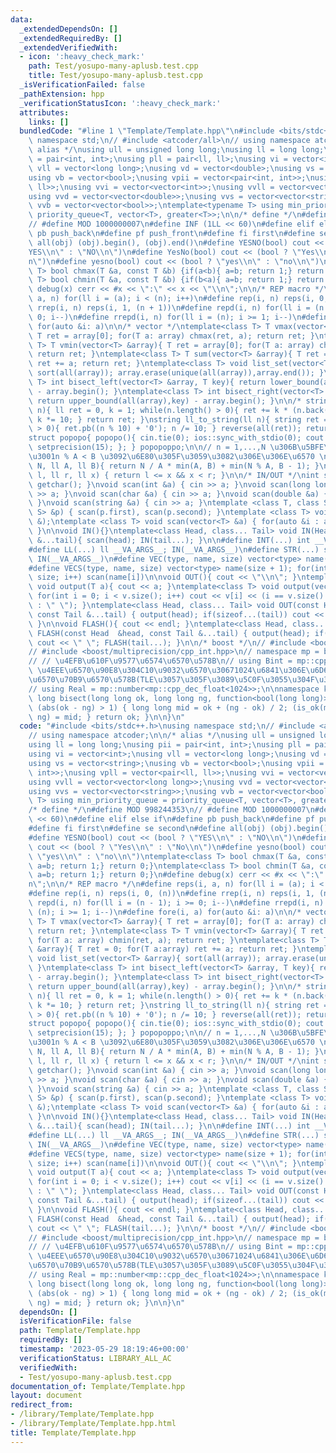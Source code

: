 ```yaml
---
data:
  _extendedDependsOn: []
  _extendedRequiredBy: []
  _extendedVerifiedWith:
  - icon: ':heavy_check_mark:'
    path: Test/yosupo-many-aplusb.test.cpp
    title: Test/yosupo-many-aplusb.test.cpp
  _isVerificationFailed: false
  _pathExtension: hpp
  _verificationStatusIcon: ':heavy_check_mark:'
  attributes:
    links: []
  bundledCode: "#line 1 \"Template/Template.hpp\"\n#include <bits/stdc++.h>\nusing\
    \ namespace std;\n// #include <atcoder/all>\n// using namespace atcoder;\n\n/*\
    \ alias */\nusing ull = unsigned long long;\nusing ll = long long;\nusing pii\
    \ = pair<int, int>;\nusing pll = pair<ll, ll>;\nusing vi = vector<int>;\nusing\
    \ vll = vector<long long>;\nusing vd = vector<double>;\nusing vs = vector<string>;\n\
    using vb = vector<bool>;\nusing vpii = vector<pair<int, int>>;\nusing vpll = vector<pair<ll,\
    \ ll>>;\nusing vvi = vector<vector<int>>;\nusing vvll = vector<vector<long long>>;\n\
    using vvd = vector<vector<double>>;\nusing vvs = vector<vector<string>>;\nusing\
    \ vvb = vector<vector<bool>>;\ntemplate<typename T> using min_priority_queue =\
    \ priority_queue<T, vector<T>, greater<T>>;\n\n/* define */\n#define MOD 998244353\n\
    // #define MOD 1000000007\n#define INF (1LL << 60)\n#define elif else if\n#define\
    \ pb push_back\n#define pf push_front\n#define fi first\n#define se second\n#define\
    \ all(obj) (obj).begin(), (obj).end()\n#define YESNO(bool) cout << (bool ? \"\
    YES\\n\" : \"NO\\n\")\n#define YesNo(bool) cout << (bool ? \"Yes\\n\" : \"No\\\
    n\")\n#define yesno(bool) cout << (bool ? \"yes\\n\" : \"no\\n\")\ntemplate<class\
    \ T> bool chmax(T &a, const T &b) {if(a<b){ a=b; return 1;} return 0;}\ntemplate<class\
    \ T> bool chmin(T &a, const T &b) {if(b<a){ a=b; return 1;} return 0;}\n#define\
    \ debug(x) cerr << #x << \":\" << x << \"\\n\";\n\n/* REP macro */\n#define reps(i,\
    \ a, n) for(ll i = (a); i < (n); i++)\n#define rep(i, n) reps(i, 0, (n))\n#define\
    \ rrep(i, n) reps(i, 1, (n + 1))\n#define repd(i, n) for(ll i = (n - 1); i >=\
    \ 0; i--)\n#define rrepd(i, n) for(ll i = (n); i >= 1; i--)\n#define fore(i, a)\
    \ for(auto &i: a)\n\n/* vector */\ntemplate<class T> T vmax(vector<T> &array){\
    \ T ret = array[0]; for(T a: array) chmax(ret, a); return ret; }\ntemplate<class\
    \ T> T vmin(vector<T> &array){ T ret = array[0]; for(T a: array) chmin(ret, a);\
    \ return ret; }\ntemplate<class T> T sum(vector<T> &array){ T ret = 0; for(T a:array)\
    \ ret += a; return ret; }\ntemplate<class T> void list_set(vector<T> &array){\
    \ sort(all(array)); array.erase(unique(all(array)),array.end()); }\ntemplate<class\
    \ T> int bisect_left(vector<T> &array, T key){ return lower_bound(all(array),key)\
    \ - array.begin(); }\ntemplate<class T> int bisect_right(vector<T> &array, T key){\
    \ return upper_bound(all(array),key) - array.begin(); }\n\n/* string */\nll string_to_ll(string\
    \ n){ ll ret = 0, k = 1; while(n.length() > 0){ ret += k * (n.back() - '0'); n.pop_back();\
    \ k *= 10; } return ret; }\nstring ll_to_string(ll n){ string ret = \"\"; while(n\
    \ > 0){ ret.pb((n % 10) + '0'); n /= 10; } reverse(all(ret)); return ret; }\n\n\
    struct popopo{ popopo(){ cin.tie(0); ios::sync_with_stdio(0); cout << fixed <<\
    \ setprecision(15); }; } popopoppo;\n\n// n = 1,...,N \u306B\u5BFE\u3057\u3066\
    \u3001n % A < B \u3092\u6E80\u305F\u3059\u3082\u306E\u306E\u6570 \nll Count_of_n_mod_A_less_than_B(ll\
    \ N, ll A, ll B){ return N / A * min(A, B) + min(N % A, B - 1); }\n\nbool include(ll\
    \ l, ll r, ll x) { return l <= x && x < r; }\n\n/* IN/OUT */\nint scan() { return\
    \ getchar(); }\nvoid scan(int &a) { cin >> a; }\nvoid scan(long long &a) { cin\
    \ >> a; }\nvoid scan(char &a) { cin >> a; }\nvoid scan(double &a) { cin >> a;\
    \ }\nvoid scan(string &a) { cin >> a; }\ntemplate <class T, class S> void scan(pair<T,\
    \ S> &p) { scan(p.first), scan(p.second); }\ntemplate <class T> void scan(vector<T>\
    \ &);\ntemplate <class T> void scan(vector<T> &a) { for(auto &i : a) scan(i);\
    \ }\n\nvoid IN(){}\ntemplate<class Head, class... Tail> void IN(Head& head, Tail\
    \ &...tail){ scan(head); IN(tail...); }\n\n#define INT(...) int __VA_ARGS__; IN(__VA_ARGS__)\n\
    #define LL(...) ll __VA_ARGS__; IN(__VA_ARGS__)\n#define STR(...) string __VA_ARGS__;\
    \ IN(__VA_ARGS__)\n#define VEC(type, name, size) vector<type> name(size); IN(name)\n\
    #define VECS(type, name, size) vector<type> name(size + 1); for(int i = 1; i <=\
    \ size; i++) scan(name[i])\n\nvoid OUT(){ cout << \"\\n\"; }\ntemplate<class T>\
    \ void output(T a){ cout << a; }\ntemplate<class T> void output(vector<T> v){\
    \ for(int i = 0; i < v.size(); i++) cout << v[i] << (i == v.size() - 1 ? \"\"\
    \ : \" \"); }\ntemplate<class Head, class... Tail> void OUT(const Head &head,\
    \ const Tail &...tail) { output(head); if(sizeof...(tail)) cout << \" \"; OUT(tail...);\
    \ }\n\nvoid FLASH(){ cout << endl; }\ntemplate<class Head, class... Tail> void\
    \ FLASH(const Head  &head, const Tail &...tail) { output(head); if(sizeof...(tail))\
    \ cout << \" \"; FLASH(tail...); }\n\n/* boost */\n// #include <boost/multiprecision/cpp_dec_float.hpp>\n\
    // #include <boost/multiprecision/cpp_int.hpp>\n// namespace mp = boost::multiprecision;\n\
    // // \u4EFB\u610F\u9577\u6574\u6570\u578B\n// using Bint = mp::cpp_int;\n// //\
    \ \u4EEE\u6570\u90E8\u304C10\u9032\u6570\u30671024\u6841\u306E\u6D6E\u52D5\u5C0F\
    \u6570\u70B9\u6570\u578B(TLE\u3057\u305F\u3089\u5C0F\u3055\u304F\u3059\u308B)\n\
    // using Real = mp::number<mp::cpp_dec_float<1024>>;\n\nnamespace kyo {\n\nlong\
    \ long bisect(long long ok, long long ng, function<bool(long long)> is_ok) { while\
    \ (abs(ok - ng) > 1) { long long mid = ok + (ng - ok) / 2; (is_ok(mid) ? ok :\
    \ ng) = mid; } return ok; }\n\n}\n"
  code: "#include <bits/stdc++.h>\nusing namespace std;\n// #include <atcoder/all>\n\
    // using namespace atcoder;\n\n/* alias */\nusing ull = unsigned long long;\n\
    using ll = long long;\nusing pii = pair<int, int>;\nusing pll = pair<ll, ll>;\n\
    using vi = vector<int>;\nusing vll = vector<long long>;\nusing vd = vector<double>;\n\
    using vs = vector<string>;\nusing vb = vector<bool>;\nusing vpii = vector<pair<int,\
    \ int>>;\nusing vpll = vector<pair<ll, ll>>;\nusing vvi = vector<vector<int>>;\n\
    using vvll = vector<vector<long long>>;\nusing vvd = vector<vector<double>>;\n\
    using vvs = vector<vector<string>>;\nusing vvb = vector<vector<bool>>;\ntemplate<typename\
    \ T> using min_priority_queue = priority_queue<T, vector<T>, greater<T>>;\n\n\
    /* define */\n#define MOD 998244353\n// #define MOD 1000000007\n#define INF (1LL\
    \ << 60)\n#define elif else if\n#define pb push_back\n#define pf push_front\n\
    #define fi first\n#define se second\n#define all(obj) (obj).begin(), (obj).end()\n\
    #define YESNO(bool) cout << (bool ? \"YES\\n\" : \"NO\\n\")\n#define YesNo(bool)\
    \ cout << (bool ? \"Yes\\n\" : \"No\\n\")\n#define yesno(bool) cout << (bool ?\
    \ \"yes\\n\" : \"no\\n\")\ntemplate<class T> bool chmax(T &a, const T &b) {if(a<b){\
    \ a=b; return 1;} return 0;}\ntemplate<class T> bool chmin(T &a, const T &b) {if(b<a){\
    \ a=b; return 1;} return 0;}\n#define debug(x) cerr << #x << \":\" << x << \"\\\
    n\";\n\n/* REP macro */\n#define reps(i, a, n) for(ll i = (a); i < (n); i++)\n\
    #define rep(i, n) reps(i, 0, (n))\n#define rrep(i, n) reps(i, 1, (n + 1))\n#define\
    \ repd(i, n) for(ll i = (n - 1); i >= 0; i--)\n#define rrepd(i, n) for(ll i =\
    \ (n); i >= 1; i--)\n#define fore(i, a) for(auto &i: a)\n\n/* vector */\ntemplate<class\
    \ T> T vmax(vector<T> &array){ T ret = array[0]; for(T a: array) chmax(ret, a);\
    \ return ret; }\ntemplate<class T> T vmin(vector<T> &array){ T ret = array[0];\
    \ for(T a: array) chmin(ret, a); return ret; }\ntemplate<class T> T sum(vector<T>\
    \ &array){ T ret = 0; for(T a:array) ret += a; return ret; }\ntemplate<class T>\
    \ void list_set(vector<T> &array){ sort(all(array)); array.erase(unique(all(array)),array.end());\
    \ }\ntemplate<class T> int bisect_left(vector<T> &array, T key){ return lower_bound(all(array),key)\
    \ - array.begin(); }\ntemplate<class T> int bisect_right(vector<T> &array, T key){\
    \ return upper_bound(all(array),key) - array.begin(); }\n\n/* string */\nll string_to_ll(string\
    \ n){ ll ret = 0, k = 1; while(n.length() > 0){ ret += k * (n.back() - '0'); n.pop_back();\
    \ k *= 10; } return ret; }\nstring ll_to_string(ll n){ string ret = \"\"; while(n\
    \ > 0){ ret.pb((n % 10) + '0'); n /= 10; } reverse(all(ret)); return ret; }\n\n\
    struct popopo{ popopo(){ cin.tie(0); ios::sync_with_stdio(0); cout << fixed <<\
    \ setprecision(15); }; } popopoppo;\n\n// n = 1,...,N \u306B\u5BFE\u3057\u3066\
    \u3001n % A < B \u3092\u6E80\u305F\u3059\u3082\u306E\u306E\u6570 \nll Count_of_n_mod_A_less_than_B(ll\
    \ N, ll A, ll B){ return N / A * min(A, B) + min(N % A, B - 1); }\n\nbool include(ll\
    \ l, ll r, ll x) { return l <= x && x < r; }\n\n/* IN/OUT */\nint scan() { return\
    \ getchar(); }\nvoid scan(int &a) { cin >> a; }\nvoid scan(long long &a) { cin\
    \ >> a; }\nvoid scan(char &a) { cin >> a; }\nvoid scan(double &a) { cin >> a;\
    \ }\nvoid scan(string &a) { cin >> a; }\ntemplate <class T, class S> void scan(pair<T,\
    \ S> &p) { scan(p.first), scan(p.second); }\ntemplate <class T> void scan(vector<T>\
    \ &);\ntemplate <class T> void scan(vector<T> &a) { for(auto &i : a) scan(i);\
    \ }\n\nvoid IN(){}\ntemplate<class Head, class... Tail> void IN(Head& head, Tail\
    \ &...tail){ scan(head); IN(tail...); }\n\n#define INT(...) int __VA_ARGS__; IN(__VA_ARGS__)\n\
    #define LL(...) ll __VA_ARGS__; IN(__VA_ARGS__)\n#define STR(...) string __VA_ARGS__;\
    \ IN(__VA_ARGS__)\n#define VEC(type, name, size) vector<type> name(size); IN(name)\n\
    #define VECS(type, name, size) vector<type> name(size + 1); for(int i = 1; i <=\
    \ size; i++) scan(name[i])\n\nvoid OUT(){ cout << \"\\n\"; }\ntemplate<class T>\
    \ void output(T a){ cout << a; }\ntemplate<class T> void output(vector<T> v){\
    \ for(int i = 0; i < v.size(); i++) cout << v[i] << (i == v.size() - 1 ? \"\"\
    \ : \" \"); }\ntemplate<class Head, class... Tail> void OUT(const Head &head,\
    \ const Tail &...tail) { output(head); if(sizeof...(tail)) cout << \" \"; OUT(tail...);\
    \ }\n\nvoid FLASH(){ cout << endl; }\ntemplate<class Head, class... Tail> void\
    \ FLASH(const Head  &head, const Tail &...tail) { output(head); if(sizeof...(tail))\
    \ cout << \" \"; FLASH(tail...); }\n\n/* boost */\n// #include <boost/multiprecision/cpp_dec_float.hpp>\n\
    // #include <boost/multiprecision/cpp_int.hpp>\n// namespace mp = boost::multiprecision;\n\
    // // \u4EFB\u610F\u9577\u6574\u6570\u578B\n// using Bint = mp::cpp_int;\n// //\
    \ \u4EEE\u6570\u90E8\u304C10\u9032\u6570\u30671024\u6841\u306E\u6D6E\u52D5\u5C0F\
    \u6570\u70B9\u6570\u578B(TLE\u3057\u305F\u3089\u5C0F\u3055\u304F\u3059\u308B)\n\
    // using Real = mp::number<mp::cpp_dec_float<1024>>;\n\nnamespace kyo {\n\nlong\
    \ long bisect(long long ok, long long ng, function<bool(long long)> is_ok) { while\
    \ (abs(ok - ng) > 1) { long long mid = ok + (ng - ok) / 2; (is_ok(mid) ? ok :\
    \ ng) = mid; } return ok; }\n\n}\n"
  dependsOn: []
  isVerificationFile: false
  path: Template/Template.hpp
  requiredBy: []
  timestamp: '2023-05-29 18:19:46+00:00'
  verificationStatus: LIBRARY_ALL_AC
  verifiedWith:
  - Test/yosupo-many-aplusb.test.cpp
documentation_of: Template/Template.hpp
layout: document
redirect_from:
- /library/Template/Template.hpp
- /library/Template/Template.hpp.html
title: Template/Template.hpp
---
```

